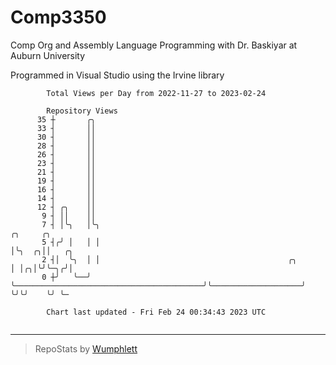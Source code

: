 # Comp3350
Comp Org and Assembly Language Programming with Dr. Baskiyar at Auburn University

Programmed in Visual Studio using the Irvine library

```
        Total Views per Day from 2022-11-27 to 2023-02-24

        Repository Views
      35 ┼       ╭╮
      33 ┤       ││
      30 ┤       ││
      28 ┤       ││
      26 ┤       ││
      23 ┤       ││
      21 ┤       ││
      19 ┤       ││
      16 ┤       ││
      14 ┤       ││
      12 ┤ ╭╮    ││
       9 ┤ ││    ││
       7 ┤ │╰╮   │╰╮                                                                ╭╮     ╭╮
       5 ┤╭╯ │   │ │                                                                │╰╮  ╭╮││   ╭╮
       2 ┤│  ╰╮  │ │                                          ╭╮                    │ │╭╮│╰╯╰─╮╭╯│
       0 ┼╯   ╰──╯ ╰──────────────────────────────────────────╯╰────────────────────╯ ╰╯╰╯    ╰╯ ╰─

        Chart last updated - Fri Feb 24 00:34:43 2023 UTC
        
```

---

> RepoStats by [Wumphlett](https://github.com/Wumphlett)

